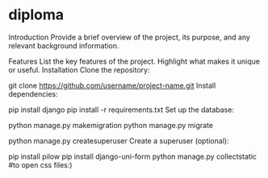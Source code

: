 # diploma
Introduction
Provide a brief overview of the project, its purpose, and any relevant background information.

Features
List the key features of the project.
Highlight what makes it unique or useful.
Installation
Clone the repository:

git clone https://github.com/username/project-name.git
Install dependencies:

pip install django
pip install -r requirements.txt
Set up the database:

python manage.py makemigration
python manage.py migrate

python manage.py createsuperuser
Create a superuser (optional):

pip install pilow
pip install django-uni-form 
python manage.py collectstatic  #to open css files:)
